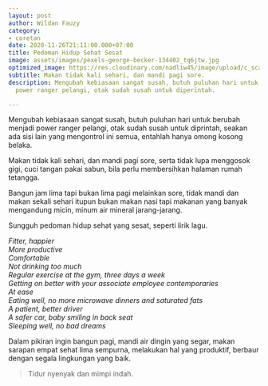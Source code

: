 ```yaml
---
layout: post
author: Wildan Fauzy
category:
- coretan
date: 2020-11-26T21:11:00.000+07:00
title: Pedoman Hidup Sehat Sesat
image: assets/images/pexels-george-becker-134402_tq6jtw.jpg
optimized_image: https://res.cloudinary.com/nadliw45/image/upload/c_scale,w_380/c_scale,w_380/v1606486224/pexels-george-becker-134402_tq6jtw.jpg
subtitle: Makan tidak kali sehari, dan mandi pagi sore.
description: Mengubah kebiasaan sangat susah, butuh puluhan hari untuk berubah menjadi
  power ranger pelangi, otak sudah susah untuk diperintah.

---
```

Mengubah kebiasaan sangat susah, butuh puluhan hari untuk berubah menjadi power ranger pelangi, otak sudah susah untuk diprintah, seakan ada sisi lain yang mengontrol ini semua, entahlah hanya omong kosong belaka.

Makan tidak kali sehari, dan mandi pagi sore, serta tidak lupa menggosok gigi, cuci tangan pakai sabun, bila perlu membersihkan halaman rumah tetangga.

Bangun jam lima tapi bukan lima pagi melainkan sore, tidak mandi dan makan sekali sehari itupun bukan makan nasi tapi makanan yang banyak mengandung micin, minum air mineral jarang-jarang.

Sungguh pedoman hidup sehat yang sesat, seperti lirik lagu.

_Fitter, happier  
More productive  
Comfortable  
Not drinking too much  
Regular exercise at the gym, three days a week  
Getting on better with your associate employee contemporaries  
At ease  
Eating well, no more microwave dinners and saturated fats  
A patient, better driver  
A safer car, baby smiling in back seat  
Sleeping well, no bad dreams_

Dalam pikiran ingin bangun pagi, mandi air dingin yang segar, makan sarapan empat sehat lima sempurna, melakukan hal yang produktif, berbaur dengan segala lingkungan yang baik.

> Tidur nyenyak dan mimpi indah.